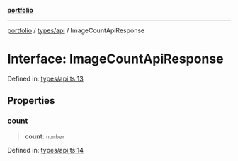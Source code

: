 [**portfolio**](../../../README.md)

***

[portfolio](../../../modules.md) / [types/api](../README.md) / ImageCountApiResponse

# Interface: ImageCountApiResponse

Defined in: [types/api.ts:13](https://github.com/tnorlund/Portfolio/blob/07f8f0201dea36cd4d7e6e4ab954e6b07f3497b0/portfolio/types/api.ts#L13)

## Properties

### count

> **count**: `number`

Defined in: [types/api.ts:14](https://github.com/tnorlund/Portfolio/blob/07f8f0201dea36cd4d7e6e4ab954e6b07f3497b0/portfolio/types/api.ts#L14)
